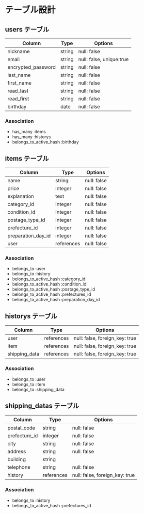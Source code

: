 # テーブル設計

## users テーブル

| Column             | Type    | Options                  |
| ------------------ | ------- | ------------------------ |
| nickname           | string  | null: false              |
| email              | string  | null: false, unique:true |
| encrypted_password | string  | null: false              |
| last_name          | string  | null: false              |
| first_name         | string  | null: false              |
| read_last          | string  | null: false              |
| read_first         | string  | null: false              |
| birthday           | date    | null: false              |

### Association

- has_many :items
- has_many :historys
- belongs_to_active_hash :birthday
## items テーブル

| Column             | Type       | Options     |
| ------------------ | ---------- | ----------- |
| name               | string     | null: false |
| price              | integer    | null: false |
| explanation        | text       | null: false |
| category_id        | integer    | null: false |
| condition_id       | integer    | null: false |
| postage_type_id    | integer    | null: false |
| prefecture_id      | integer    | null: false |
| preparation_day_id | integer    | null: false |
| user               | references | null: false |
 
### Association

- belongs_to :user
- belongs_to :history
- belongs_to_active_hash :category_id
- belongs_to_active_hash :condition_id
- belongs_to_active_hash :postage_type_id
- belongs_to_active_hash :prefectures_id
- belongs_to_active_hash :preparation_day_id

## historys テーブル

| Column        | Type       | Options                        |
| ------------- | ---------- | ------------------------------ |
| user          | references | null: false, foreign_key: true |
| item          | references | null: false, foreign_key: true |
| shipping_data | references | null: false, foreign_key: true | 

### Association

- belongs_to :user
- belongs_to :item
- belongs_to :shipping_data

## shipping_datas テーブル

| Column        | Type       | Options                        |
| ------------- | ---------- | ------------------------------ |
| postal_code   | string     | null: false                    |
| prefecture_id | integer    | null: false                    |
| city          | string     | null: false                    |
| address       | string     | null: false                    |
| building      | string     |                                |
| telephone     | string     | null: false                    |
| history       | references | null: false, foreign_key: true |

### Association

- belongs_to :history
- belongs_to_active_hash :prefectures_id
